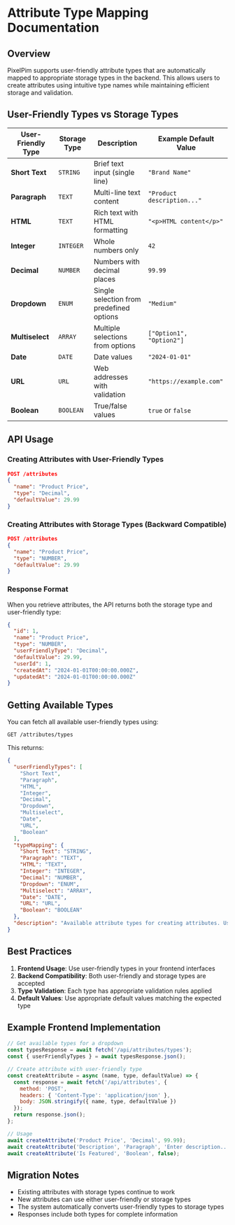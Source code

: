 # Attribute Type Mapping Documentation

## Overview

PixelPim supports user-friendly attribute types that are automatically mapped to appropriate storage types in the backend. This allows users to create attributes using intuitive type names while maintaining efficient storage and validation.

## User-Friendly Types vs Storage Types

| User-Friendly Type | Storage Type | Description | Example Default Value |
|-------------------|--------------|-------------|----------------------|
| **Short Text** | `STRING` | Brief text input (single line) | `"Brand Name"` |
| **Paragraph** | `TEXT` | Multi-line text content | `"Product description..."` |
| **HTML** | `TEXT` | Rich text with HTML formatting | `"<p>HTML content</p>"` |
| **Integer** | `INTEGER` | Whole numbers only | `42` |
| **Decimal** | `NUMBER` | Numbers with decimal places | `99.99` |
| **Dropdown** | `ENUM` | Single selection from predefined options | `"Medium"` |
| **Multiselect** | `ARRAY` | Multiple selections from options | `["Option1", "Option2"]` |
| **Date** | `DATE` | Date values | `"2024-01-01"` |
| **URL** | `URL` | Web addresses with validation | `"https://example.com"` |
| **Boolean** | `BOOLEAN` | True/false values | `true` or `false` |

## API Usage

### Creating Attributes with User-Friendly Types

```json
POST /attributes
{
  "name": "Product Price",
  "type": "Decimal",
  "defaultValue": 29.99
}
```

### Creating Attributes with Storage Types (Backward Compatible)

```json
POST /attributes
{
  "name": "Product Price",
  "type": "NUMBER",
  "defaultValue": 29.99
}
```

### Response Format

When you retrieve attributes, the API returns both the storage type and user-friendly type:

```json
{
  "id": 1,
  "name": "Product Price",
  "type": "NUMBER",
  "userFriendlyType": "Decimal",
  "defaultValue": 29.99,
  "userId": 1,
  "createdAt": "2024-01-01T00:00:00.000Z",
  "updatedAt": "2024-01-01T00:00:00.000Z"
}
```

## Getting Available Types

You can fetch all available user-friendly types using:

```http
GET /attributes/types
```

This returns:
```json
{
  "userFriendlyTypes": [
    "Short Text",
    "Paragraph", 
    "HTML",
    "Integer",
    "Decimal",
    "Dropdown",
    "Multiselect",
    "Date",
    "URL",
    "Boolean"
  ],
  "typeMapping": {
    "Short Text": "STRING",
    "Paragraph": "TEXT",
    "HTML": "TEXT",
    "Integer": "INTEGER",
    "Decimal": "NUMBER",
    "Dropdown": "ENUM",
    "Multiselect": "ARRAY",
    "Date": "DATE",
    "URL": "URL",
    "Boolean": "BOOLEAN"
  },
  "description": "Available attribute types for creating attributes. Use the user-friendly types in your frontend."
}
```

## Best Practices

1. **Frontend Usage**: Use user-friendly types in your frontend interfaces
2. **Backend Compatibility**: Both user-friendly and storage types are accepted
3. **Type Validation**: Each type has appropriate validation rules applied
4. **Default Values**: Use appropriate default values matching the expected type

## Example Frontend Implementation

```javascript
// Get available types for a dropdown
const typesResponse = await fetch('/api/attributes/types');
const { userFriendlyTypes } = await typesResponse.json();

// Create attribute with user-friendly type
const createAttribute = async (name, type, defaultValue) => {
  const response = await fetch('/api/attributes', {
    method: 'POST',
    headers: { 'Content-Type': 'application/json' },
    body: JSON.stringify({ name, type, defaultValue })
  });
  return response.json();
};

// Usage
await createAttribute('Product Price', 'Decimal', 99.99);
await createAttribute('Description', 'Paragraph', 'Enter description...');
await createAttribute('Is Featured', 'Boolean', false);
```

## Migration Notes

- Existing attributes with storage types continue to work
- New attributes can use either user-friendly or storage types
- The system automatically converts user-friendly types to storage types
- Responses include both types for complete information
